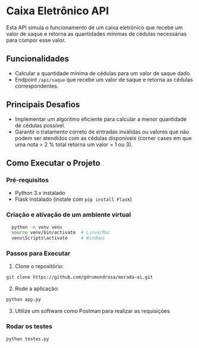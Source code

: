 # Caixa Eletrônico API

Esta API simula o funcionamento de um caixa eletrônico que recebe um valor de saque e retorna as quantidades mínimas de cédulas necessárias para compor esse valor.

## Funcionalidades

- Calcular a quantidade mínima de cédulas para um valor de saque dado.
- Endpoint `/api/saque` que recebe um valor de saque e retorna as cédulas correspondentes.

## Principais Desafios

- Implementar um algoritmo eficiente para calcular a menor quantidade de cédulas possível.
- Garantir o tratamento correto de entradas inválidas ou valores que não podem ser atendidos com as cédulas disponíveis (corner cases em que uma nota > 2 % total retorna um valor = 1 ou 3).

## Como Executar o Projeto

### Pré-requisitos

- Python 3.x instalado
- Flask instalado (instale com `pip install Flask`)

### Criação e ativação de um ambiente virtual
```bash
  python -m venv venv
  source venv/bin/activate  # Linux/Mac
  venv\Scripts\activate     # Windows
```
### Passos para Executar

1. Clone o repositório:

```bash
git clone https://github.com/gdrumondrosa/morada-ai.git
```

2. Rode a aplicação:
   
```bash
python app.py
```

3. Utilize um software como Postman para realizar as requisições

### Rodar os testes

```bash
python testes.py
